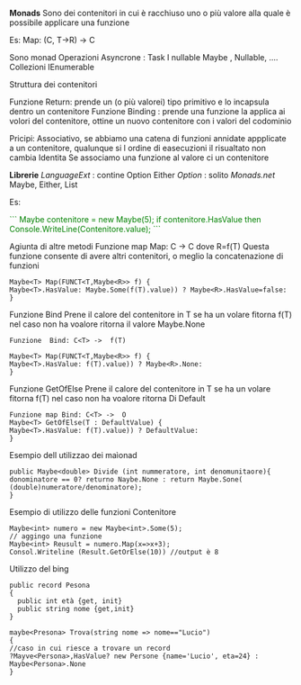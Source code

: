 **Monads**
Sono dei contenitori in cui è racchiuso uno o più valore alla quale è possibile applicare una funzione

Es:
Map: (C<T>, T->R) -> C<R>

Sono monad
Operazioni Asyncrone :
Task<T>
I nullable
Maybe<T> , Nullable<T>, ....
Collezioni
IEnumerable<T>

Struttura dei contenitori

Funzione Return: prende un (o più valorei) tipo primitivo e lo incapsula dentro un contenitore
Funzione Binding : prende una funzione la applica ai volori del contenitore, ottine un nuovo contenitore con i valori del codominio

Pricipi:
Associativo, se abbiamo una catena di funzioni annidate appplicate a un contenitore, qualunque si l  ordine di easecuzioni il risualtato non cambia
Identita Se associamo una funzione al valore ci un contenitore

**Librerie**
_LanguageExt_ : contine Option<t> Either<T>
_Option_ : solito
_Monads.net_
Maybe<T>, Either<T>, List<T>

Es:

<span style="color:green">
```
Maybe<int> contenitore = new Maybe<int>(5);
if contenitore.HasValue then Console.WriteLine(Contenitore.value);
```
</span>


Agiunta di altre metodi 
Funzione map Map: C<T> ->  C<R>   dove  R=f(T)
Questa funzione consente di avere altri contenitori, o meglio la concatenazione di funzioni
```
Maybe<T> Map(FUNCT<T,Maybe<R>> f) {
Maybe<T>.HasValue: Maybe.Some(f(T).value)) ? Maybe<R>.HasValue=false:
}
```
Funzione  Bind
Prene il calore del contenitore in T se ha un volare fitorna f(T) nel caso non ha voalore ritorna il valore Maybe<T>.None
```
Funzione  Bind: C<T> ->  f(T)

Maybe<T> Map(FUNCT<T,Maybe<R>> f) {
Maybe<T>.HasValue: f(T).value)) ? Maybe<R>.None:
}
```
Funzione  GetOfElse
Prene il calore del contenitore in T se ha un volare fitorna f(T) nel caso non ha voalore ritorna Di Default
```
Funzione map Bind: C<T> ->  O 
Maybe<T> GetOfElse(T : DefaultValue) {
Maybe<T>.HasValue: f(T).value)) ? DefaultValue:
}
```

Esempio dell utilizzao dei maìonad
```
public Maybe<double> Divide (int nummeratore, int denomunitaore){
donominatore == 0? returno Naybe.None : return Maybe.Sone( (double)numeratore/denominatore);
}
```
Esempio di utilizzo delle funzioni Contenitore
```
Maybe<int> numero = new Maybe<int>.Some(5);
// aggingo una funzione 
Maybe<int> Reusult = numero.Map(x=>x+3);
Consol.Writeline (Result.GetOrElse(10)) //output è 8
```
Utilizzo del bing
```
public record Pesona
{
  public int età {get, init}
  public string nome {get,init}
}

maybe<Presona> Trova(string nome => nome=="Lucio")
{
//caso in cui riesce a trovare un record
?Mayve<Persona>,HasValue? new Persone {name='Lucio', eta=24} : Maybe<Persona>.None
}


